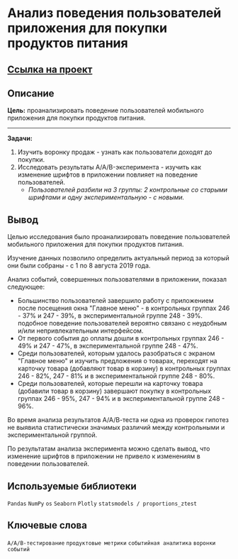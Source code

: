 # Анализ поведения пользователей приложения для покупки продуктов питания

## [Ссылка на проект](https://nbviewer.org/github/KSingular/yp_da_projects/blob/main/set_09_AAB_market/set_09_AAB_market.ipynb)

## Описание
**Цель:** проанализировать поведение пользователей мобильного приложения для покупки продуктов питания.  

---
**Задачи:**
1. Изучить воронку продаж - узнать как пользователи доходят до покупки.
2. Исследовать результаты A/A/B-эксперимента - изучить как изменение шрифтов в приложении повлияет на поведение пользователей. 
    * *Пользователей разбили на 3 группы: 2 контрольные со старыми шрифтами и одну экспериментальную - с новыми.*     

## Вывод
Целью исследования было проанализировать поведение пользователей мобильного приложения для покупки продуктов питания. 

Изучение данных позволило определить актуальный период за который они были собраны - с 1 по 8 августа 2019 года.  

Анализ событий, совершенных пользователями в приложении, показал следующее:
* Большинство пользователей завершило работу с приложением после посещения окна "Главное меню" - в контрольных группах 246 - 37% и 247 - 39%, в экспериментальной группе 248 - 39%. подобное поведение пользователей вероятно связано с неудобным и/или непривлекательным интерфейсом.
* От первого события до оплаты дошли в контрольных группах 246 - 49% и 247 - 47%, в экспериментальной группе 248 - 47%.
* Cреди пользователей, которым удалось разобраться с экраном "Главное меню" и изучить предложения о товарах, переходят на карточку товара (добавляют товар в корзину) в контрольных группах 246 - 82%, 247 - 81% и в экспериментальной группе 248 - 80%.
* Среди пользователей, которые перешли на карточку товара (добавили товар в корзину) завершают покупку в контрольных группах 246 - 95%, 247 - 94% и в экспериментальной группе 248 - 96%.   

Во время анализа результатов А/А/В-теста ни одна из проверок гипотез не выявила статистически значимых различий между контрольными и экспериментальной группой.    

По результатам анализа эксперимента можно сделать вывод, что изменение шрифтов в приложении не привело к изменениям в поведении пользователей. 

## Используемые библиотеки
`Pandas` `NumPy` `os` `Seaborn` `Plotly` `statsmodels / proportions_ztest` 

## Ключевые слова
`А/A/B-тестирование` `продуктовые метрики` `событийная аналитика` `воронки событий`